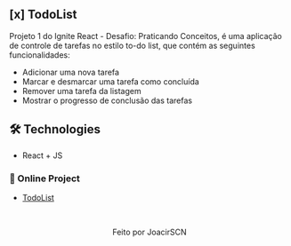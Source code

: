 ## [x] TodoList
Projeto 1 do Ignite React - Desafio: Praticando Conceitos, é uma aplicação de controle de tarefas no estilo to-do list, que contém as seguintes funcionalidades:
  - Adicionar uma nova tarefa
  - Marcar e desmarcar uma tarefa como concluída
  - Remover uma tarefa da listagem
  - Mostrar o progresso de conclusão das tarefas
&nbsp;
## 🛠️ Technologies

* React + JS

### 🔗 Online Project
* [TodoList](https://todo-list-lilac-tau.vercel.app/)

&nbsp;

<p align="center">Feito por JoacirSCN</p>
